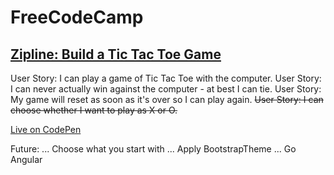 # FreeCodeCamp
## [Zipline: Build a Tic Tac Toe Game](http://www.freecodecamp.com/challenges/zipline-build-a-tic-tac-toe-game)

User Story: I can play a game of Tic Tac Toe with the computer.
User Story: I can never actually win against the computer - at best I can tie.
User Story: My game will reset as soon as it's over so I can play again.
~~User Story: I can choose whether I want to play as X or O.~~

[Live on CodePen](http://codepen.io/mashrafm/full/Yymroj)

Future:
... Choose what you start with
... Apply BootstrapTheme
... Go Angular